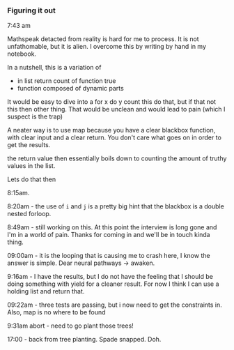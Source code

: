 ### Figuring it out

7:43 am

Mathspeak detacted from reality is hard for me to process. It is not unfathomable, but it is alien. I overcome this by writing by hand in my notebook.


In a nutshell, this is a variation of

* in list return count of function true
* function composed of dynamic parts

It would be easy to dive into a for x do y count this do that, but if that not this then other thing. That would be unclean and would lead to pain (which I suspect is the trap)

A neater way is to use map because you have a clear blackbox function, with clear input and a clear return. You don't care what goes on in order to get the results.

the return value then essentially boils down to counting the amount of truthy values in the list.

Lets do that then

8:15am.

8:20am - the use of `i` and `j` is a pretty big hint that the blackbox is a double nested forloop.

8:49am - still working on this. At this point the interview is long gone and I'm in a world of pain.  Thanks for coming in and we'll be in touch kinda thing.

09:00am - it is the looping that is causing me to crash here, I know the answer is simple. Dear neural pathways -> awaken.


9:16am - I have the results, but I do not have the feeling that I should be doing something with yield for a cleaner result. For now I think I can use a holding list and return that. 


09:22am - three tests are passing, but i now need to get the constraints in. Also, map is no where to be found


9:31am abort - need to go plant those trees!


17:00 - back from tree planting. Spade snapped. Doh.
